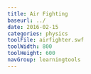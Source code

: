 ```yaml
---
title: Air Fighting
baseurl: ../
date: 2016-02-15
categories: physics
toolFile: airfighter.swf
toolWidth: 800
toolHeight: 600
navGroup: learningtools
---
```

